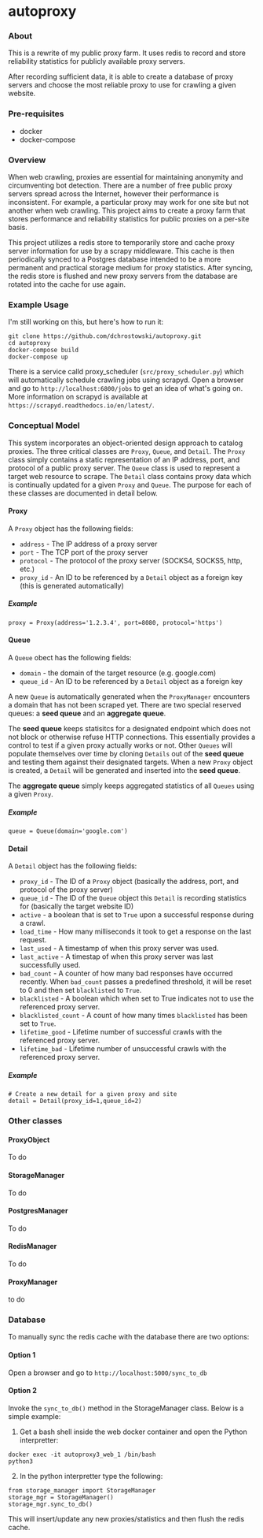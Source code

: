 # autoproxy


### About

This is a rewrite of my public proxy farm.  It uses redis to record and store reliability statistics for publicly available proxy servers.

After recording sufficient data, it is able to create a database of proxy servers and choose the most reliable proxy to use for crawling a given website.

### Pre-requisites
* docker
* docker-compose

### Overview
When web crawling, proxies are essential for maintaining anonymity and circumventing bot detection.  There are a number of free public proxy servers spread across the Internet, however their performance is inconsistent.  For example, a particular proxy may work for one site but not another when web crawling. This project aims to create a proxy farm that stores performance and reliability statistics for public proxies on a per-site basis.

This project utilizes a redis store to temporarily store and cache proxy server information for use by a scrapy middleware.  This cache is then periodically synced to a Postgres database intended to be a more permanent and practical storage medium for proxy statistics.  After syncing, the redis store is flushed and new proxy servers from the database are rotated into the cache for use again.

### Example Usage

I'm still working on this, but here's how to run it:

```
git clone https://github.com/dchrostowski/autoproxy.git
cd autoproxy
docker-compose build
docker-compose up
```

There is a service calld proxy_scheduler (`src/proxy_scheduler.py`) which will automatically schedule crawling jobs using scrapyd. Open a browser and go to `http://localhost:6800/jobs` to get an idea of what's going on.  More information on scrapyd is available at `https://scrapyd.readthedocs.io/en/latest/`.



### Conceptual Model
This system incorporates an object-oriented design approach to catalog proxies.  The three critical classes are `Proxy`, `Queue`, and `Detail`.  The `Proxy` class simply contains a static representation of an IP address, port, and protocol of a public proxy server.  The `Queue` class is used to represent a target web resource to scrape.  The `Detail` class contains proxy data which is continually updated for a given `Proxy` and `Queue`.  The purpose for each of these classes are documented in detail below.

#### Proxy
A `Proxy` object has the following fields:
* `address` - The IP address of a proxy server
* `port` - The TCP port of the proxy server
* `protocol` - The protocol of the proxy server (SOCKS4, SOCKS5, http, etc.)
* `proxy_id` - An ID to be referenced by a `Detail` object as a foreign key (this is generated automatically)
##### Example
```
proxy = Proxy(address='1.2.3.4', port=8080, protocol='https')
```

#### Queue
A `Queue` obect has the following fields:
* `domain` - the domain of the target resource (e.g. google.com)
* `queue_id` - An ID to be referenced by a `Detail` object as a foreign key

A new `Queue` is automatically generated when the `ProxyManager` encounters a domain that has not been scraped yet.  There are two special reserved queues: a **seed queue** and an **aggregate queue**.

The **seed queue** keeps statisitcs for a designated endpoint which does not not block or otherwise refuse HTTP connections.  This essentially provides a control to test if a given proxy actually works or not.  Other `Queues` will populate themselves over time by cloning `Details` out of the **seed queue** and testing them against their designated targets.  When a new `Proxy` object is created, a `Detail` will be generated and inserted into the **seed queue**.

The **aggregate queue** simply keeps aggregated statistics of all `Queues` using a given `Proxy`.

##### Example
```
queue = Queue(domain='google.com')
```

#### Detail
A `Detail` object has the following fields:
* `proxy_id` - The ID of a `Proxy` object (basically the address, port, and protocol of the proxy server)
* `queue_id` - The ID of the `Queue` object this `Detail` is recording statistics for (basically the target website ID)
* `active` - a boolean that is set to `True` upon a successful response during a crawl.
* `load_time` - How many milliseconds it took to get a response on the last request.
* `last_used` - A timestamp of when this proxy server was used.
* `last_active` - A timestap of when this proxy server was last successfully used.
* `bad_count` - A counter of how many bad responses have occurred recently.  When `bad_count` passes a predefined threshold, it will be reset to 0 and then set `blacklisted` to `True`.
* `blacklisted` - A boolean which when set to True indicates not to use the referenced proxy server.
* `blacklisted_count` - A count of how many times `blacklisted` has been set to `True`.
* `lifetime_good` - Lifetime number of successful crawls with the referenced proxy server.
* `lifetime_bad` - Lifetime number of unsuccessful crawls with the referenced proxy server.
##### Example
```
# Create a new detail for a given proxy and site
detail = Detail(proxy_id=1,queue_id=2)
```
### Other classes
#### ProxyObject
To do
#### StorageManager
To do
#### PostgresManager
To do
#### RedisManager
To do
#### ProxyManager
to do

### Database

To manually sync the redis cache with the database there are two options:
#### Option 1
Open a browser and go to `http://localhost:5000/sync_to_db`

#### Option 2
Invoke the `sync_to_db()` method in the StorageManager class.  Below is a simple example:
1. Get a bash shell inside the web docker container and open the Python interpretter:
```
docker exec -it autoproxy3_web_1 /bin/bash
python3
```
2. In the python interpretter type the following:
```
from storage_manager import StorageManager
storage_mgr = StorageManager()
storage_mgr.sync_to_db()
```
This will insert/update any new proxies/statistics and then flush the redis cache.




